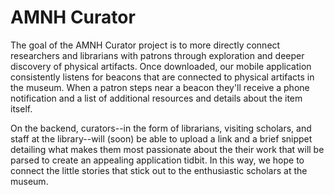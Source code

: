 # AMNH Curator

The goal of the AMNH Curator project is to more directly connect researchers and librarians with patrons through exploration and deeper discovery of physical artifacts. Once downloaded, our mobile application consistently listens for beacons that are connected to physical artifacts in the museum. When a patron steps near a beacon they'll receive a phone notification and a list of additional resources and details about the item itself.

On the backend, curators--in the form of librarians, visiting scholars, and staff at the library--will (soon) be able to upload a link and a brief snippet detailing what makes them most passionate about the their work that will be parsed to create an appealing application tidbit. In this way, we hope to connect the little stories that stick out to the enthusiastic scholars at the museum.
